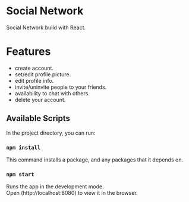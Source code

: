 # Social Network
Social Network build with React.

# Features 

<ul>
<li>create account.</li>
<li>set/edit profile picture.</li>
<li>edit profile info.</li>
<li>invite/uninvite people to your friends.</li>
<li>availability to chat with others.</li>
<li>delete your account.</li>
</ul>  

## Available Scripts

In the project directory, you can run:

### `npm install`

This command installs a package, and any packages that it depends on.

### `npm start`

Runs the app in the development mode.<br />
Open (http://localhost:8080) to view it in the browser.
